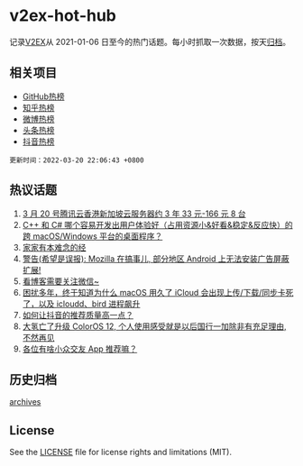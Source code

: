 # v2ex-hot-hub

 记录[V2EX](https://www.v2ex.com/)从 2021-01-06 日至今的热门话题。每小时抓取一次数据，按天[归档](archives)。
 
 ## 相关项目

- [GitHub热榜](https://github.com/snaildev/github-hot-hub)
- [知乎热榜](https://github.com/snaildev/zhihu-hot-hub)
- [微博热榜](https://github.com/snaildev/weibo-hot-hub)
- [头条热榜](https://github.com/snaildev/toutiao-hot-hub)
- [抖音热榜](https://github.com/snaildev/douyin-hot-hub)


 `更新时间：2022-03-20 22:06:43 +0800`

## 热议话题

1. [3 月 20 号腾讯云香港新加坡云服务器约 3 年 33 元-166 元 8 台](https://www.v2ex.com/t/841614)
1. [C++ 和 C# 哪个容易开发出用户体验好（占用资源小&好看&稳定&反应快）的跨 macOS/Windows 平台的桌面程序？](https://www.v2ex.com/t/841554)
1. [家家有本难念的经](https://www.v2ex.com/t/841636)
1. [警告(希望是误报): Mozilla 在搞事儿, 部分地区 Android 上无法安装广告屏蔽扩展!](https://www.v2ex.com/t/841567)
1. [看博客需要关注微信~](https://www.v2ex.com/t/841547)
1. [困扰多年，终于知道为什么 macOS 用久了 iCloud 会出现上传/下载/同步卡死了，以及 icloudd、bird 进程飙升](https://www.v2ex.com/t/841605)
1. [如何让抖音的推荐质量高一点？](https://www.v2ex.com/t/841583)
1. [大氢亡了升级 ColorOS 12, 个人使用感受就是以后国行一加除非有充足理由, 不然再见](https://www.v2ex.com/t/841557)
1. [各位有啥小众交友 App 推荐嘛？](https://www.v2ex.com/t/841621)

## 历史归档

[archives](archives)

## License

See the [LICENSE](LICENSE) file for license rights and limitations (MIT).
